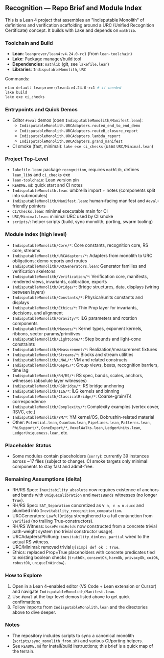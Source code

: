 ## Recognition — Repo Brief and Module Index

This is a Lean 4 project that assembles an "Indisputable Monolith" of definitions and verification scaffolding around a URC (Unified Recognition Certificate) concept. It builds with Lake and depends on `mathlib`.

### Toolchain and Build
- **Lean**: `leanprover/lean4:v4.24.0-rc1` (from `lean-toolchain`)
- **Lake**: Package manager/build tool
- **Dependencies**: `mathlib` (git, see `lakefile.lean`)
- **Libraries**: `IndisputableMonolith`, `URC`

Commands:
```bash
elan default leanprover/lean4:v4.24.0-rc1 # if needed
lake build
lake exe ci_checks
```

### Entrypoints and Quick Demos
- Editor `#eval` demos (open `IndisputableMonolith/Manifest.lean`):
  - `IndisputableMonolith.URCAdapters.routeA_end_to_end_demo`
  - `IndisputableMonolith.URCAdapters.routeB_closure_report`
  - `IndisputableMonolith.URCAdapters.lambda_report`
  - `IndisputableMonolith.URCAdapters.grand_manifest`
- CI smoke (fast, minimal): `lake exe ci_checks` (uses `URC/Minimal.lean`)

### Project Top-Level
- `lakefile.lean`: package `recognition`, requires `mathlib`, defines `lean_lib`s and `ci_checks` exe
- `lean-toolchain`: Lean version pin
- `README.md`: quick start and CI notes
- `IndisputableMonolith.lean`: umbrella import + notes (components split into submodules)
- `IndisputableMonolith/Manifest.lean`: human-facing manifest and `#eval`-friendly pointers
- `CI/Checks.lean`: minimal executable main for CI
- `URC/Minimal.lean`: minimal URC used by CI smoke
- `scripts/`: helper scripts (build, sync monolith, porting, swarm tooling)

### Module Index (high level)
- `IndisputableMonolith/Core/*`: Core constants, recognition core, RS core, streams
- `IndisputableMonolith/URCAdapters/*`: Adapters from monolith to URC obligations; demo reports and routes
- `IndisputableMonolith/URCGenerators.lean`: Generator families and verification skeletons
- `IndisputableMonolith/Verification/*`: Verification core, manifests, rendered views, invariants, calibration, exports
- `IndisputableMonolith/Bridge/*`: Bridge structures, data, displays (wiring between layers)
- `IndisputableMonolith/Constants/*`: Physical/units constants and displays
- `IndisputableMonolith/Ethics/*`: Thin Prop layer for invariants, decisions, and alignment
- `IndisputableMonolith/Gravity/*`: ILG parameters and rotation components
- `IndisputableMonolith/Masses/*`: Kernel types, exponent kernels, ribbons, sector params/primitives
- `IndisputableMonolith/LightCone/*`: Step bounds and light-cone constraints
- `IndisputableMonolith/Measurement/*`: Realization/measurement fixtures
- `IndisputableMonolith/Streams/*`: Blocks and stream utilities
- `IndisputableMonolith/LNAL/*`: VM and related constructs
- `IndisputableMonolith/Gap45/*`: Group views, beats, recognition barriers, time lag
- `IndisputableMonolith/RH/RS/*`: RS spec, bands, scales, anchors, witnesses (absolute layer witnesses)
- `IndisputableMonolith/RSBridge/*`: RS bridge anchoring
- `IndisputableMonolith/ILG/*`: ILG kernels and binning
- `IndisputableMonolith/ClassicalBridge/*`: Coarse-grain/T4 correspondence
- `IndisputableMonolith/Complexity/*`: Complexity examples (vertex cover, RSVC, etc.)
- `IndisputableMonolith/YM/*`: YM kernel/OS, Dobrushin-related material
- Other: `Potential.lean`, `Quantum.lean`, `Pipelines.lean`, `Patterns.lean`, `PhiSupport/*`, `ConeExport/*`, `VoxelWalks.lean`, `LedgerUnits.lean`, `LedgerUniqueness.lean`, etc.

### Placeholder Status
- Some modules contain placeholders (`sorry`): currently 39 instances across ~17 files (subject to change). CI smoke targets only minimal components to stay fast and admit-free.

### Remaining Assumptions (delta)
- RH/RS Spec: `Inevitability_absolute` now requires existence of anchors and bands with `UniqueCalibration` and `MeetsBands` witnesses (no longer `True`).
- RH/RS Spec: `SAT_Separation` concretized as `∀ n, n ≤ n.succ` and plumbed into `Inevitability_recognition_computation`.
- URCGenerators: `LawfulBridge` strengthened to a full conjunction from `Verified` (no trailing True-constructors).
- RH/RS Witness: `boseFermiHolds` now constructed from a concrete trivial path-weight system (no trivial constructor usage).
- URCAdapters/PhiRung: `inevitability_dimless_partial` wired to the actual RS witness.
- URC/Minimal: removed trivial `@[simp] def ok : True`.
- Ethics: replaced Prop=True placeholders with concrete predicates tied to existing boolean checks (`truthOk`, `consentOk`, `harmOk`, `privacyOk`, `coiOk`, `robustOk`, `uniqueInWindow`).

### How to Explore
1) Open in a Lean 4–enabled editor (VS Code + Lean extension or Cursor) and navigate `IndisputableMonolith/Manifest.lean`.
2) Use `#eval` at the top-level demos listed above to get quick confirmations.
3) Follow imports from `IndisputableMonolith.lean` and the directories above to dive deeper.

### Notes
- The repository includes scripts to sync a canonical monolith (`scripts/sync_monolith_from.sh`) and various CI/porting helpers.
- See `README.md` for install/build instructions; this brief is a quick map of the terrain.


